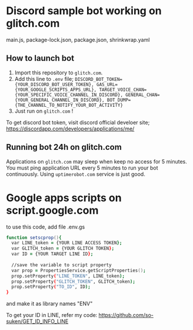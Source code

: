 # Discord sample bot working on glitch.com
main.js, package-lock.json, package.json, shrinkwrap.yaml

## How to launch bot

1. Import this repository to `glitch.com`.
1. Add this line to `.env` file; `DISCORD_BOT_TOKEN={YOUR_DISCORD_BOT_USER_TOKEN}, GAS_URL={YOUR_GOOGLE_SCRIPTS_APPS_URL}, TARGET_VOICE_CHAN={YOUR_SPECIFIC_VOICE_CHANNEL_IN_DISCORD}, GENERAL_CHAN={YOUR_GENERAL_CHANNEL_IN_DISCORD}, BOT_DUMP={THE_CHANNEL_TO_NOTIFY_YOUR_BOT_ACTIVITY}`
1. Just run on `glitch.com` !

To get discord bot token, visit discord official develoer site; https://discordapp.com/developers/applications/me/

## Running bot 24h on glitch.com

Applications on `glitch.com` may sleep when keep no access for 5 minutes.
You must ping application URL every 5 minutes to run your bot continuously.
Using `uptimerobot.com` service is just good.


# Google apps scripts on script.google.com

to use this code, add file .env.gs

```zsh
function setscprop(){
  var LINE_token = {YOUR LINE ACCESS TOKEN};
  var GLITCH_token = {YOUR GLITCH TOKEN};
  var ID = {YOUR TARGET LINE ID};
  
  //save the variable to script property
  var prop = PropertiesService.getScriptProperties();
  prop.setProperty("LINE_TOKEN", LINE_token);
  prop.setProperty("GLITCH_TOKEN", GLITCH_token);
  prop.setProperty("TO_ID", ID);
}
```

and make it as library names "ENV"

To get your ID in LINE, refer my code: https://github.com/so-suken/GET_ID_INFO_LINE
